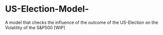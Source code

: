 # US-Election-Model-
A model that checks the influence of the outcome of the US-Election on the Volatility of the S&amp;P500 [WIP]
